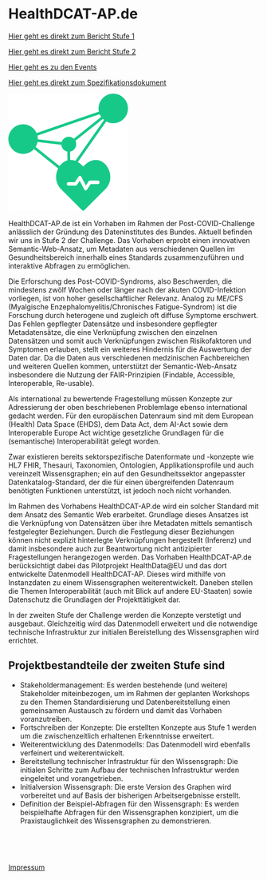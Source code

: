 # HealthDCAT-AP.de

[Hier geht es direkt zum Bericht Stufe 1](/report_stage_1.md)

[Hier geht es direkt zum Bericht Stufe 2](/report_stage_2.md)

[Hier geht es zu den Events](/events.md)

[Hier geht es direkt zum Spezifikationsdokument](https://github.com/HealthDCAT-AP-de/healthdcat-ap.de/blob/main/docs/spec/spec.md)


![Logo HealthDCAT-AP.de](https://github.com/HealthDCAT-AP-de/healthdcat-ap.de/blob/main/images/logo_small.png?raw=true)


HealthDCAT-AP.de ist ein Vorhaben im Rahmen der Post-COVID-Challenge anlässlich der Gründung des Dateninstitutes des Bundes. Aktuell befinden wir uns in Stufe 2 der Challenge.
Das Vorhaben erprobt einen innovativen Semantic-Web-Ansatz, um Metadaten aus verschiedenen Quellen im Gesundheitsbereich innerhalb eines Standards zusammenzuführen und interaktive Abfragen zu ermöglichen.

Die Erforschung des Post-COVID-Syndroms, also Beschwerden, die mindestens zwölf Wochen oder länger nach der akuten COVID-Infektion vorliegen, ist von hoher gesellschaftlicher Relevanz. Analog zu ME/CFS (Myalgische Enzephalomyelitis/Chronisches Fatigue-Syndrom) ist die Forschung durch heterogene und zugleich oft diffuse Symptome erschwert. Das Fehlen gepflegter Datensätze und insbesondere gepflegter Metadatensätze, die eine Verknüpfung zwischen den einzelnen Datensätzen und somit auch Verknüpfungen zwischen Risikofaktoren und Symptomen erlauben, stellt ein weiteres Hindernis für die Auswertung der Daten dar. Da die Daten aus verschiedenen medzinischen Fachbereichen und weiteren Quellen kommen, unterstützt der Semantic-Web-Ansatz insbesondere die Nutzung der FAIR-Prinzipien (Findable, Accessible, Interoperable, Re-usable).

Als international zu bewertende Fragestellung müssen Konzepte zur Adressierung der oben beschriebenen Problemlage ebenso international gedacht werden.
Für den europäischen Datenraum sind mit dem European (Health) Data Space (EHDS), dem Data Act, dem AI-Act sowie dem Interoperable Europe Act wichtige gesetzliche Grundlagen für die (semantische) Interoperabilität gelegt worden.

Zwar existieren bereits sektorspezifische Datenformate und -konzepte wie HL7 FHIR, Thesauri, Taxonomien, Ontologien, Applikationsprofile und auch vereinzelt Wissensgraphen; ein auf den Gesundheitssektor angepasster Datenkatalog-Standard, der die für einen übergreifenden Datenraum benötigten Funktionen unterstützt, ist jedoch noch nicht vorhanden.

Im Rahmen des Vorhabens HealthDCAT-AP.de wird ein solcher Standard mit dem Ansatz des Semantic Web erarbeitet. Grundlage dieses Ansatzes ist die Verknüpfung von Datensätzen über ihre Metadaten mittels semantisch festgelegter Beziehungen. Durch die Festlegung dieser Beziehungen können nicht explizit hinterlegte Verknüpfungen hergestellt (Inferenz) und damit insbesondere auch zur Beantwortung nicht antizipierter Fragestellungen herangezogen werden.
Das Vorhaben HealthDCAT-AP.de berücksichtigt dabei das Pilotprojekt HealthData@EU und das dort entwickelte Datenmodell HealthDCAT-AP. Dieses wird mithilfe von Instanzdaten zu einem Wissensgraphen weiterentwickelt. Daneben stellen die Themen Interoperabilität (auch mit Blick auf andere EU-Staaten) sowie Datenschutz die Grundlagen der Projekttätigkeit dar.

In der zweiten Stufe der Challenge werden die Konzepte verstetigt und ausgebaut. Gleichzeitig wird das Datenmodell erweitert und die notwendige technische Infrastruktur zur initialen Bereistellung des Wissensgraphen wird errichtet.

## Projektbestandteile der zweiten Stufe sind

* Stakeholdermanagement: Es werden bestehende (und weitere) Stakeholder miteinbezogen, um im Rahmen der geplanten Workshops zu den Themen Standardisierung und Datenbereitstellung einen gemeinsamen Austausch zu fördern und damit das Vorhaben voranzutreiben.
* Fortschreiben der Konzepte: Die erstellten Konzepte aus Stufe 1 werden um die zwischenzeitlich erhaltenen Erkenntnisse erweitert.
* Weiterentwicklung des Datenmodells: Das Datenmodell wird ebenfalls verfeinert und weiterentwickelt.
* Bereitstellung technischer Infrastruktur für den Wissensgraph: Die initialen Schritte zum Aufbau der technischen Infrastruktur werden eingeleitet und vorangetrieben.
* Initialversion Wissensgraph: Die erste Version des Graphen wird vorbereitet und auf Basis der bisherigen Arbeitsergebnisse erstellt.
* Definition der Beispiel-Abfragen für den Wissensgraph: Es werden beispielhafte Abfragen für den Wissensgraphen konzipiert, um die Praxistauglichkeit des Wissensgraphen zu demonstrieren.

&nbsp;

&nbsp;

[Impressum](/imprint.md)
